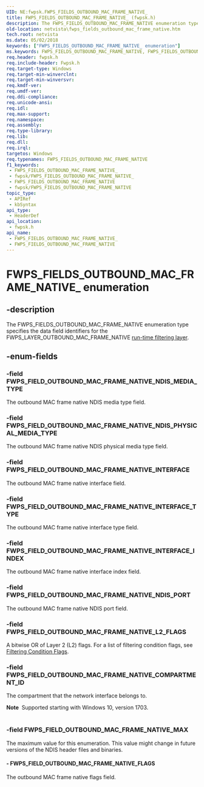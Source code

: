 ```yaml
---
UID: NE:fwpsk.FWPS_FIELDS_OUTBOUND_MAC_FRAME_NATIVE_
title: FWPS_FIELDS_OUTBOUND_MAC_FRAME_NATIVE_ (fwpsk.h)
description: The FWPS_FIELDS_OUTBOUND_MAC_FRAME_NATIVE enumeration type specifies the data field identifiers for the FWPS_LAYER_OUTBOUND_MAC_FRAME_NATIVE run-time filtering layer.
old-location: netvista\fwps_fields_outbound_mac_frame_native.htm
tech.root: netvista
ms.date: 05/02/2018
keywords: ["FWPS_FIELDS_OUTBOUND_MAC_FRAME_NATIVE_ enumeration"]
ms.keywords: FWPS_FIELDS_OUTBOUND_MAC_FRAME_NATIVE, FWPS_FIELDS_OUTBOUND_MAC_FRAME_NATIVE enumeration [Network Drivers Starting with Windows Vista], FWPS_FIELDS_OUTBOUND_MAC_FRAME_NATIVE_, FWPS_FIELD_OUTBOUND_MAC_FRAME_NATIVE_FLAGS, FWPS_FIELD_OUTBOUND_MAC_FRAME_NATIVE_INTERFACE, FWPS_FIELD_OUTBOUND_MAC_FRAME_NATIVE_INTERFACE_INDEX, FWPS_FIELD_OUTBOUND_MAC_FRAME_NATIVE_INTERFACE_TYPE, FWPS_FIELD_OUTBOUND_MAC_FRAME_NATIVE_MAX, FWPS_FIELD_OUTBOUND_MAC_FRAME_NATIVE_NDIS_MEDIA_TYPE, FWPS_FIELD_OUTBOUND_MAC_FRAME_NATIVE_NDIS_PHYSICAL_MEDIA_TYPE, FWPS_FIELD_OUTBOUND_MAC_FRAME_NATIVE_NDIS_PORT, fwpsk/FWPS_FIELDS_OUTBOUND_MAC_FRAME_NATIVE, fwpsk/FWPS_FIELD_OUTBOUND_MAC_FRAME_NATIVE_FLAGS, fwpsk/FWPS_FIELD_OUTBOUND_MAC_FRAME_NATIVE_INTERFACE, fwpsk/FWPS_FIELD_OUTBOUND_MAC_FRAME_NATIVE_INTERFACE_INDEX, fwpsk/FWPS_FIELD_OUTBOUND_MAC_FRAME_NATIVE_INTERFACE_TYPE, fwpsk/FWPS_FIELD_OUTBOUND_MAC_FRAME_NATIVE_MAX, fwpsk/FWPS_FIELD_OUTBOUND_MAC_FRAME_NATIVE_NDIS_MEDIA_TYPE, fwpsk/FWPS_FIELD_OUTBOUND_MAC_FRAME_NATIVE_NDIS_PHYSICAL_MEDIA_TYPE, fwpsk/FWPS_FIELD_OUTBOUND_MAC_FRAME_NATIVE_NDIS_PORT, netvista.fwps_fields_outbound_mac_frame_native
req.header: fwpsk.h
req.include-header: Fwpsk.h
req.target-type: Windows
req.target-min-winverclnt: 
req.target-min-winversvr: 
req.kmdf-ver: 
req.umdf-ver: 
req.ddi-compliance: 
req.unicode-ansi: 
req.idl: 
req.max-support: 
req.namespace: 
req.assembly: 
req.type-library: 
req.lib: 
req.dll: 
req.irql: 
targetos: Windows
req.typenames: FWPS_FIELDS_OUTBOUND_MAC_FRAME_NATIVE
f1_keywords:
 - FWPS_FIELDS_OUTBOUND_MAC_FRAME_NATIVE_
 - fwpsk/FWPS_FIELDS_OUTBOUND_MAC_FRAME_NATIVE_
 - FWPS_FIELDS_OUTBOUND_MAC_FRAME_NATIVE
 - fwpsk/FWPS_FIELDS_OUTBOUND_MAC_FRAME_NATIVE
topic_type:
 - APIRef
 - kbSyntax
api_type:
 - HeaderDef
api_location:
 - fwpsk.h
api_name:
 - FWPS_FIELDS_OUTBOUND_MAC_FRAME_NATIVE_
 - FWPS_FIELDS_OUTBOUND_MAC_FRAME_NATIVE
---
```


# FWPS_FIELDS_OUTBOUND_MAC_FRAME_NATIVE_ enumeration


## -description

The FWPS_FIELDS_OUTBOUND_MAC_FRAME_NATIVE enumeration type specifies the data field identifiers for the
  FWPS_LAYER_OUTBOUND_MAC_FRAME_NATIVE 
  <a href="/windows/desktop/FWP/management-filtering-layer-identifiers-">run-time filtering layer</a>.

## -enum-fields

### -field FWPS_FIELD_OUTBOUND_MAC_FRAME_NATIVE_NDIS_MEDIA_TYPE

The outbound MAC frame native NDIS media type field.

### -field FWPS_FIELD_OUTBOUND_MAC_FRAME_NATIVE_NDIS_PHYSICAL_MEDIA_TYPE

The outbound MAC frame native NDIS physical media type field.

### -field FWPS_FIELD_OUTBOUND_MAC_FRAME_NATIVE_INTERFACE

The outbound MAC frame native interface field.

### -field FWPS_FIELD_OUTBOUND_MAC_FRAME_NATIVE_INTERFACE_TYPE

The outbound MAC frame native interface type field.

### -field FWPS_FIELD_OUTBOUND_MAC_FRAME_NATIVE_INTERFACE_INDEX

The outbound MAC frame native interface index field.

### -field FWPS_FIELD_OUTBOUND_MAC_FRAME_NATIVE_NDIS_PORT

The outbound MAC frame native NDIS port field.

### -field FWPS_FIELD_OUTBOUND_MAC_FRAME_NATIVE_L2_FLAGS

A bitwise OR of Layer 2 (L2) flags. For a list of filtering condition flags, see [Filtering Condition Flags](/windows/win32/fwp/filtering-condition-flags-).

### -field FWPS_FIELD_OUTBOUND_MAC_FRAME_NATIVE_COMPARTMENT_ID

The compartment that the network interface belongs to.

<div class="alert"><b>Note</b>  Supported starting with Windows 10, version 1703.</div>
<div> </div>

### -field FWPS_FIELD_OUTBOUND_MAC_FRAME_NATIVE_MAX

The maximum value for this enumeration. This value might change in future versions of the NDIS
     header files and binaries.


#### - FWPS_FIELD_OUTBOUND_MAC_FRAME_NATIVE_FLAGS

The outbound MAC frame native flags field.

